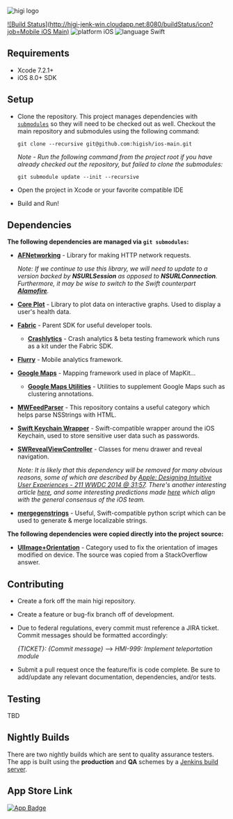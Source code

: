 ![higi logo](https://higi.com/downloads/press_kit/higi_color-transparent_logo.png)

[![Build Status](http://higi-jenk-win.cloudapp.net:8080/buildStatus/icon?job=Mobile iOS Main)](http://higi-jenk-win.cloudapp.net:8080/job/Mobile%20iOS%20Main/)
![platform iOS](https://img.shields.io/badge/platform-ios-lightgray.svg)
![language Swift](https://img.shields.io/badge/language-Swift%202.1.1-orange.svg)

Requirements
------------
- Xcode 7.2.1+
- iOS 8.0+ SDK


Setup
-----

- Clone the repository. This project manages dependencies with [`submodules`](http://www.git-scm.com/book/en/v2/Git-Tools-Submodules) so they will need to be checked out as well. Checkout the main repository and submodules using the following command:

  `git clone --recursive git@github.com:higish/ios-main.git`

  *Note - Run the following command from the project root if you have already checked out the repository, but failed to clone the submodules:*
  
    `git submodule update --init --recursive`

- Open the project in Xcode or your favorite compatible IDE
- Build and Run!

Dependencies
------------
__The following dependencies are managed via `git submodules`:__
- [**AFNetworking**](https://github.com/AFNetworking/AFNetworking) - Library for making HTTP network requests. 

  *Note: If we continue to use this library, we will need to update to a version backed by __NSURLSession__ as opposed to __NSURLConnection__. Furthermore, it may be wise to switch to the Swift counterpart [**Alamofire**](https://github.com/Alamofire/Alamofire.git).*
- [**Core Plot**](https://github.com/higish/core-plot) - Library to plot data on interactive graphs. Used to display a user's health data.
- [**Fabric**](https://github.com/higish/ios-fabric) - Parent SDK for useful developer tools.
  - [**Crashlytics**](https://github.com/higish/ios-crashlytics) - Crash analytics & beta testing framework which runs as a kit under the Fabric SDK.
- [**Flurry**](https://github.com/flurry/Flurry-iOS-SDK.git) - Mobile analytics framework.
- [**Google Maps**](https://github.com/higish/ios-google-maps.git) - Mapping framework used in place of MapKit...
  - [**Google Maps Utilities**](https://github.com/higish/google-maps-ios-utils) - Utilities to supplement Google Maps such as clustering annotations.
- [**MWFeedParser**](https://github.com/mwaterfall/MWFeedParser.git) - This repository contains a useful category which helps parse NSStrings with HTML.
- [**Swift Keychain Wrapper**](https://github.com/jrendel/SwiftKeychainWrapper.git) - Swift-compatible wrapper around the iOS Keychain, used to store sensitive user data such as passwords.
- [**SWRevealViewController**](https://github.com/John-Lluch/SWRevealViewController.git) - Classes for menu drawer and reveal navigation.

  *Note: It is likely that this dependency will be removed for many obvious reasons, some of which are described by [Apple: Designing Intuitive User Experiences - 211 WWDC 2014 @ 31:57](http://devstreaming.apple.com/videos/wwdc/2014/211xxmyz80g30i9/211/211_hd_designing_intuitive_user_experiences.mov?dl=1). There's another interesting article [here](http://techcrunch.com/2014/05/24/before-the-hamburger-button-kills-you/), and some interesting predictions made [here](http://thenextweb.com/opinion/2015/09/14/apples-plan-to-kill-the-hamburger-menu/) which align with the general consensus of the iOS team.*

- [**mergegenstrings**](https://github.com/higish/ios-merge-genstrings) - Useful, Swift-compatible python script which can be used to generate & merge localizable strings.  

__The following dependencies were copied directly into the project source:__

- [**UIImage+Orientation**]() - Category used to fix the orientation of images modified on device. The source was copied from a StackOverflow answer.

Contributing
------------
- Create a fork off the main higi repository. 
- Create a feature or bug-fix branch off of development.
- Due to federal regulations, every commit must reference a JIRA ticket. 
  Commit messages should be formatted accordingly: 
  
  _{TICKET}: {Commit message}_ --> _HMI-999: Implement teleportation module_
- Submit a pull request once the feature/fix is code complete. Be sure to add/update any relevant documentation, dependencies, and/or tests.

Testing
-------
TBD

Nightly Builds
--------------
There are two nightly builds which are sent to quality assurance testers. The app is built using the **production** and **QA** schemes by a [Jenkins build server](http://higi-jenk-win.cloudapp.net:8080/job/Mobile%20iOS%20Main/).

App Store Link
---------------
[![App Badge](http://linkmaker.itunes.apple.com/images/badges/en-us/badge_appstore-lrg.svg)](https://geo.itunes.apple.com/us/app/higi/id599485135?mt=8)

